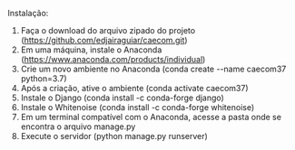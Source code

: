 Instalação:
1) Faça o download do arquivo zipado do projeto (https://github.com/edjairaguiar/caecom.git)
2) Em uma máquina, instale o Anaconda (https://www.anaconda.com/products/individual)
3) Crie um novo ambiente no Anaconda (conda create --name caecom37 python=3.7)
4) Após a criação, ative o ambiente (conda activate caecom37)
5) Instale o Django (conda install -c conda-forge django)
6) Instale o Whitenoise (conda install -c conda-forge whitenoise)
7) Em um terminal compatível com o Anaconda, acesse a pasta onde se encontra o arquivo manage.py
8) Execute o servidor (python manage.py runserver)
